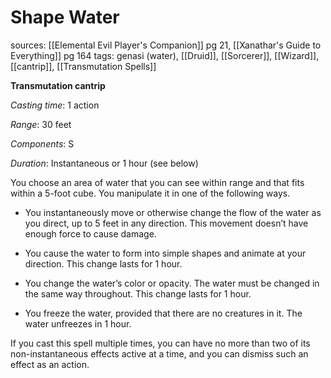 # Shape Water
sources: [[Elemental Evil Player's Companion]] pg 21, [[Xanathar's Guide to Everything]] pg 164
tags: genasi (water), [[Druid]], [[Sorcerer]], [[Wizard]], [[cantrip]], [[Transmutation Spells]]

**Transmutation cantrip**

*Casting time*: 1 action

*Range*: 30 feet

*Components*: S

*Duration*: Instantaneous or 1 hour (see below)

You choose an area of water that you can see within range and that fits within a 5-foot cube. You manipulate it in one of the following ways.

 * You instantaneously move or otherwise change the flow of the water as you direct, up to 5 feet in any direction. This movement doesn’t have enough force to cause damage.

 * You cause the water to form into simple shapes and animate at your direction. This change lasts for 1 hour.

 * You change the water’s color or opacity. The water must be changed in the same way throughout. This change lasts for 1 hour.

 * You freeze the water, provided that there are no creatures in it. The water unfreezes in 1 hour.

If you cast this spell multiple times, you can have no more than two of its non-instantaneous effects active at a time, and you can dismiss such an effect as an action.
